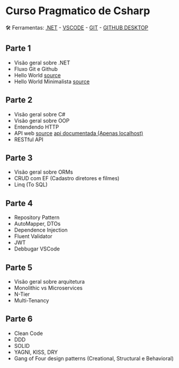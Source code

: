 # Curso Pragmatico de Csharp
🛠️ Ferramentas: [.NET](https://dotnet.microsoft.com/download) - [VSCODE](https://code.visualstudio.com/) - [GIT](https://git-scm.com/) - [GITHUB DESKTOP](https://desktop.github.com/)

## Parte 1 

- Visão geral sobre .NET
- Fluxo Git e Github
- Hello World [source](hello_world)
- Hello World Minimalista [source](hello_world_minimalista)

## Parte 2

- Visão geral sobre C#
- Visão geral sobre OOP
- Entendendo HTTP
- API web [source](web_api) [api documentada (Apenas localhost)](https://localhost:5001/swagger/index.html)
- RESTful API

## Parte 3

- Visão geral sobre ORMs
- CRUD com EF (Cadastro diretores e filmes)
- Linq (To SQL)

## Parte 4

- Repository Pattern 
- AutoMapper, DTOs 
- Dependence Injection 
- Fluent Validator 
- JWT
- Debbugar VSCode

## Parte 5

- Visão geral sobre arquitetura 
- Monolithic vs Microservices
- N-Tier
- Multi-Tenancy

## Parte 6

- Clean Code
- DDD
- SOLID
- YAGNI, KISS, DRY
- Gang of Four design patterns (Creational, Structural e Behavioral)